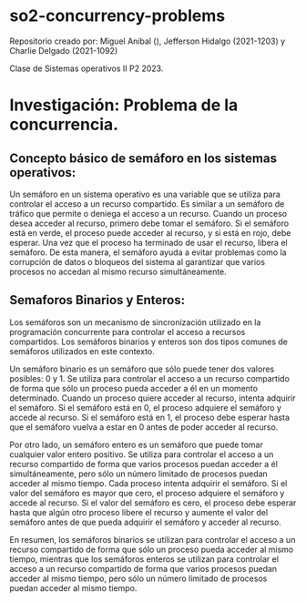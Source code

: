 # so2-concurrency-problems
Repositorio creado por: Miguel Anibal (), Jefferson Hidalgo (2021-1203) y Charlie Delgado (2021-1092)

Clase de Sistemas operativos II P2 2023.


# Investigación: Problema de la concurrencia.

## Concepto básico de semáforo en los sistemas operativos:

Un semáforo en un sistema operativo es una variable que se utiliza para controlar el acceso a un recurso compartido. Es similar a un semáforo de tráfico que permite o deniega el acceso a un recurso. Cuando un proceso desea acceder al recurso, primero debe tomar el semáforo. Si el semáforo está en verde, el proceso puede acceder al recurso, y si está en rojo, debe esperar. Una vez que el proceso ha terminado de usar el recurso, libera el semáforo. De esta manera, el semáforo ayuda a evitar problemas como la corrupción de datos o bloqueos del sistema al garantizar que varios procesos no accedan al mismo recurso simultáneamente.

## Semaforos Binarios y Enteros:

Los semáforos son un mecanismo de sincronización utilizado en la programación concurrente para controlar el acceso a recursos compartidos. Los semáforos binarios y enteros son dos tipos comunes de semáforos utilizados en este contexto.

Un semáforo binario es un semáforo que sólo puede tener dos valores posibles: 0 y 1. Se utiliza para controlar el acceso a un recurso compartido de forma que sólo un proceso pueda acceder a él en un momento determinado. Cuando un proceso quiere acceder al recurso, intenta adquirir el semáforo. Si el semáforo está en 0, el proceso adquiere el semáforo y accede al recurso. Si el semáforo está en 1, el proceso debe esperar hasta que el semáforo vuelva a estar en 0 antes de poder acceder al recurso.

Por otro lado, un semáforo entero es un semáforo que puede tomar cualquier valor entero positivo. Se utiliza para controlar el acceso a un recurso compartido de forma que varios procesos puedan acceder a él simultáneamente, pero sólo un número limitado de procesos puedan acceder al mismo tiempo. Cada proceso intenta adquirir el semáforo. Si el valor del semáforo es mayor que cero, el proceso adquiere el semáforo y accede al recurso. Si el valor del semáforo es cero, el proceso debe esperar hasta que algún otro proceso libere el recurso y aumente el valor del semáforo antes de que pueda adquirir el semáforo y acceder al recurso.

En resumen, los semáforos binarios se utilizan para controlar el acceso a un recurso compartido de forma que sólo un proceso pueda acceder al mismo tiempo, mientras que los semáforos enteros se utilizan para controlar el acceso a un recurso compartido de forma que varios procesos puedan acceder al mismo tiempo, pero sólo un número limitado de procesos puedan acceder al mismo tiempo.
